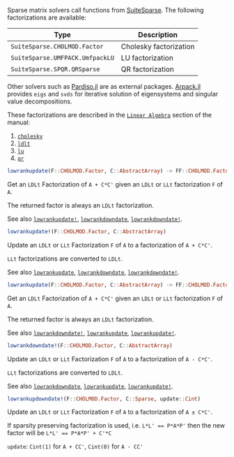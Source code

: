 Sparse matrix solvers call functions from [SuiteSparse](http://suitesparse.com). The following factorizations are available:



| Type | Description |
| --- | --- |
| `SuiteSparse.CHOLMOD.Factor` | Cholesky factorization |
| `SuiteSparse.UMFPACK.UmfpackLU` | LU factorization |
| `SuiteSparse.SPQR.QRSparse` | QR factorization |

Other solvers such as [Pardiso.jl](https://github.com/JuliaSparse/Pardiso.jl/) are as external packages. [Arpack.jl](https://julialinearalgebra.github.io/Arpack.jl/stable/) provides `eigs` and `svds` for iterative solution of eigensystems and singular value decompositions.

These factorizations are described in the [`Linear Algebra`](https://docs.julialang.org/en/v1/stdlib/LinearAlgebra/) section of the manual:

1. [`cholesky`](https://docs.julialang.org/../LinearAlgebra/#LinearAlgebra.cholesky)
2. [`ldlt`](https://docs.julialang.org/../LinearAlgebra/#LinearAlgebra.ldlt)
3. [`lu`](https://docs.julialang.org/../LinearAlgebra/#LinearAlgebra.lu)
4. [`qr`](https://docs.julialang.org/../LinearAlgebra/#LinearAlgebra.qr)


```julia
lowrankupdate(F::CHOLMOD.Factor, C::AbstractArray) -> FF::CHOLMOD.Factor
```
Get an `LDLt` Factorization of `A + C*C'` given an `LDLt` or `LLt` factorization `F` of `A`.

The returned factor is always an `LDLt` factorization.

See also [`lowrankupdate!`](https://docs.julialang.org/#SuiteSparse.CHOLMOD.lowrankupdate!), [`lowrankdowndate`](https://docs.julialang.org/#SuiteSparse.CHOLMOD.lowrankdowndate), [`lowrankdowndate!`](https://docs.julialang.org/#SuiteSparse.CHOLMOD.lowrankdowndate!).


```julia
lowrankupdate!(F::CHOLMOD.Factor, C::AbstractArray)
```
Update an `LDLt` or `LLt` Factorization `F` of `A` to a factorization of `A + C*C'`.

`LLt` factorizations are converted to `LDLt`.

See also [`lowrankupdate`](https://docs.julialang.org/#SuiteSparse.CHOLMOD.lowrankupdate), [`lowrankdowndate`](https://docs.julialang.org/#SuiteSparse.CHOLMOD.lowrankdowndate), [`lowrankdowndate!`](https://docs.julialang.org/#SuiteSparse.CHOLMOD.lowrankdowndate!).


```julia
lowrankupdate(F::CHOLMOD.Factor, C::AbstractArray) -> FF::CHOLMOD.Factor
```
Get an `LDLt` Factorization of `A + C*C'` given an `LDLt` or `LLt` factorization `F` of `A`.

The returned factor is always an `LDLt` factorization.

See also [`lowrankdowndate!`](https://docs.julialang.org/#SuiteSparse.CHOLMOD.lowrankdowndate!), [`lowrankupdate`](https://docs.julialang.org/#SuiteSparse.CHOLMOD.lowrankupdate), [`lowrankupdate!`](https://docs.julialang.org/#SuiteSparse.CHOLMOD.lowrankupdate!).


```julia
lowrankdowndate!(F::CHOLMOD.Factor, C::AbstractArray)
```
Update an `LDLt` or `LLt` Factorization `F` of `A` to a factorization of `A - C*C'`.

`LLt` factorizations are converted to `LDLt`.

See also [`lowrankdowndate`](https://docs.julialang.org/#SuiteSparse.CHOLMOD.lowrankdowndate), [`lowrankupdate`](https://docs.julialang.org/#SuiteSparse.CHOLMOD.lowrankupdate), [`lowrankupdate!`](https://docs.julialang.org/#SuiteSparse.CHOLMOD.lowrankupdate!).


```julia
lowrankupdowndate!(F::CHOLMOD.Factor, C::Sparse, update::Cint)
```
Update an `LDLt` or `LLt` Factorization `F` of `A` to a factorization of `A ± C*C'`.

If sparsity preserving factorization is used, i.e. `L*L' == P*A*P'` then the new factor will be `L*L' == P*A*P' + C'*C`

`update`: `Cint(1)` for `A + CC'`, `Cint(0)` for `A - CC'`




